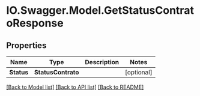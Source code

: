 # IO.Swagger.Model.GetStatusContratoResponse
## Properties

Name | Type | Description | Notes
------------ | ------------- | ------------- | -------------
**Status** | **StatusContrato** |  | [optional] 

[[Back to Model list]](../README.md#documentation-for-models) [[Back to API list]](../README.md#documentation-for-api-endpoints) [[Back to README]](../README.md)

